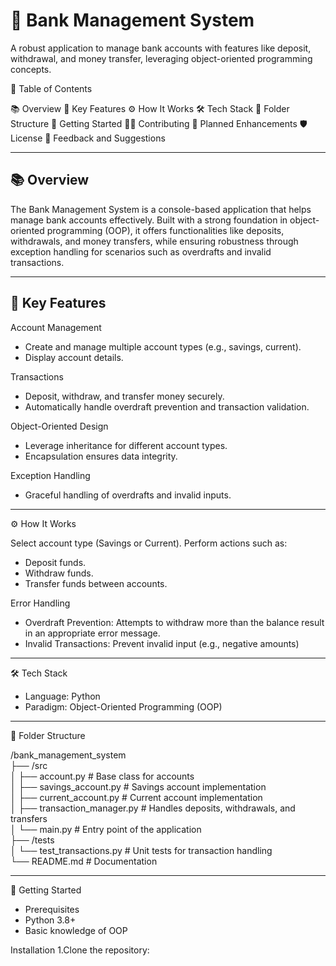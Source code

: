# 🏦 Bank Management System
A robust application to manage bank accounts with features like deposit, withdrawal, and money transfer, leveraging object-oriented programming concepts.



📖 Table of Contents

 📚 Overview
 🌟 Key Features
 ⚙️ How It Works
 🛠️ Tech Stack
 📂 Folder Structure
 🚀 Getting Started
 👨‍💻 Contributing
 📝 Planned Enhancements
 🛡️License
 💬 Feedback and Suggestions

---

## 📚 Overview

The Bank Management System is a console-based application that helps manage bank accounts effectively. Built with a strong foundation in object-oriented programming (OOP), it offers functionalities like deposits, withdrawals, and money transfers, while ensuring robustness through exception handling for scenarios such as overdrafts and invalid transactions.

---

## 🌟 Key Features

Account Management
  - Create and manage multiple account types (e.g., savings, current).
  - Display account details.

Transactions
  - Deposit, withdraw, and transfer money securely.
  - Automatically handle overdraft prevention and transaction validation.

Object-Oriented Design
  - Leverage inheritance for different account types.
  - Encapsulation ensures data integrity.



Exception Handling
  - Graceful handling of overdrafts and invalid inputs.

---

⚙️ How It Works

  Select account type (Savings or Current).
  Perform actions such as:
  - Deposit funds.
  - Withdraw funds.
  - Transfer funds between accounts.

  Error Handling
  - Overdraft Prevention: Attempts to withdraw more than the balance result in an appropriate error message.
  - Invalid Transactions: Prevent invalid input (e.g., negative amounts)

---

🛠️ Tech Stack

  - Language: Python
  - Paradigm: Object-Oriented Programming (OOP)

---

📂 Folder Structure

/bank_management_system  
    ├── /src  
    │   ├── account.py            # Base class for accounts  
    │   ├── savings_account.py    # Savings account implementation  
    │   ├── current_account.py    # Current account implementation  
    │   ├── transaction_manager.py # Handles deposits, withdrawals, and transfers  
    │   └── main.py               # Entry point of the application  
    ├── /tests  
    │   └── test_transactions.py  # Unit tests for transaction handling  
    └── README.md                 # Documentation  

---

🚀 Getting Started

- Prerequisites
- Python 3.8+
- Basic knowledge of OOP

Installation
 1.Clone the repository:


